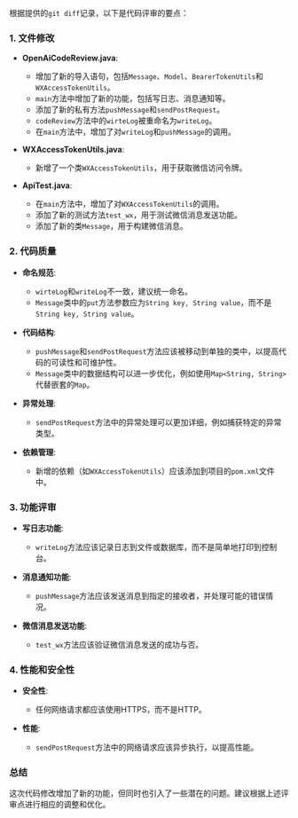 根据提供的`git diff`记录，以下是代码评审的要点：

### 1. 文件修改

- **OpenAiCodeReview.java**:
  - 增加了新的导入语句，包括`Message`、`Model`、`BearerTokenUtils`和`WXAccessTokenUtils`。
  - `main`方法中增加了新的功能，包括写日志、消息通知等。
  - 添加了新的私有方法`pushMessage`和`sendPostRequest`。
  - `codeReview`方法中的`wirteLog`被重命名为`writeLog`。
  - 在`main`方法中，增加了对`writeLog`和`pushMessage`的调用。

- **WXAccessTokenUtils.java**:
  - 新增了一个类`WXAccessTokenUtils`，用于获取微信访问令牌。

- **ApiTest.java**:
  - 在`main`方法中，增加了对`WXAccessTokenUtils`的调用。
  - 添加了新的测试方法`test_wx`，用于测试微信消息发送功能。
  - 添加了新的类`Message`，用于构建微信消息。

### 2. 代码质量

- **命名规范**:
  - `wirteLog`和`writeLog`不一致，建议统一命名。
  - `Message`类中的`put`方法参数应为`String key, String value`，而不是`String key, String value`。

- **代码结构**:
  - `pushMessage`和`sendPostRequest`方法应该被移动到单独的类中，以提高代码的可读性和可维护性。
  - `Message`类中的数据结构可以进一步优化，例如使用`Map<String, String>`代替嵌套的`Map`。

- **异常处理**:
  - `sendPostRequest`方法中的异常处理可以更加详细，例如捕获特定的异常类型。

- **依赖管理**:
  - 新增的依赖（如`WXAccessTokenUtils`）应该添加到项目的`pom.xml`文件中。

### 3. 功能评审

- **写日志功能**:
  - `writeLog`方法应该记录日志到文件或数据库，而不是简单地打印到控制台。

- **消息通知功能**:
  - `pushMessage`方法应该发送消息到指定的接收者，并处理可能的错误情况。

- **微信消息发送功能**:
  - `test_wx`方法应该验证微信消息发送的成功与否。

### 4. 性能和安全性

- **安全性**:
  - 任何网络请求都应该使用HTTPS，而不是HTTP。

- **性能**:
  - `sendPostRequest`方法中的网络请求应该异步执行，以提高性能。

### 总结

这次代码修改增加了新的功能，但同时也引入了一些潜在的问题。建议根据上述评审点进行相应的调整和优化。